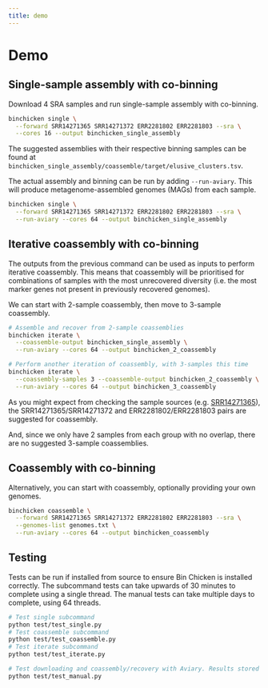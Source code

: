 ```yaml
---
title: demo
---
```


Demo
========

## Single-sample assembly with co-binning

Download 4 SRA samples and run single-sample assembly with co-binning.

```bash
binchicken single \
  --forward SRR14271365 SRR14271372 ERR2281802 ERR2281803 --sra \
  --cores 16 --output binchicken_single_assembly
```

The suggested assemblies with their respective binning samples can be found at
`binchicken_single_assembly/coassemble/target/elusive_clusters.tsv`.

The actual assembly and binning can be run by adding `--run-aviary`.
This will produce metagenome-assembled genomes (MAGs) from each sample.

```bash
binchicken single \
  --forward SRR14271365 SRR14271372 ERR2281802 ERR2281803 --sra \
  --run-aviary --cores 64 --output binchicken_single_assembly
```

## Iterative coassembly with co-binning

The outputs from the previous command can be used as inputs to perform iterative coassembly.
This means that coassembly will be prioritised for combinations of samples with the most unrecovered diversity
(i.e. the most marker genes not present in previously recovered genomes).

We can start with 2-sample coassembly, then move to 3-sample coassembly.

```bash
# Assemble and recover from 2-sample coassemblies
binchicken iterate \
  --coassemble-output binchicken_single_assembly \
  --run-aviary --cores 64 --output binchicken_2_coassembly

# Perform another iteration of coassembly, with 3-samples this time
binchicken iterate \
  --coassembly-samples 3 --coassemble-output binchicken_2_coassembly \
  --run-aviary --cores 64 --output binchicken_3_coassembly
```

As you might expect from checking the sample sources (e.g. [SRR14271365](https://sandpiper.qut.edu.au/run/SRR14271365)),
the SRR14271365/SRR14271372 and ERR2281802/ERR2281803 pairs are suggested for coassembly.

And, since we only have 2 samples from each group with no overlap, there are no suggested 3-sample coassemblies.

## Coassembly with co-binning

Alternatively, you can start with coassembly, optionally providing your own genomes.

```bash
binchicken coassemble \
  --forward SRR14271365 SRR14271372 ERR2281802 ERR2281803 --sra \
  --genomes-list genomes.txt \
  --run-aviary --cores 64 --output binchicken_coassembly
```

## Testing

Tests can be run if installed from source to ensure Bin Chicken is installed correctly.
The subcommand tests can take upwards of 30 minutes to complete using a single thread.
The manual tests can take multiple days to complete, using 64 threads.

```bash
# Test single subcommand
python test/test_single.py
# Test coassemble subcommand
python test/test_coassemble.py
# Test iterate subcommand
python test/test_iterate.py

# Test downloading and coassembly/recovery with Aviary. Results stored in example/test_* directories.
python test/test_manual.py
```
